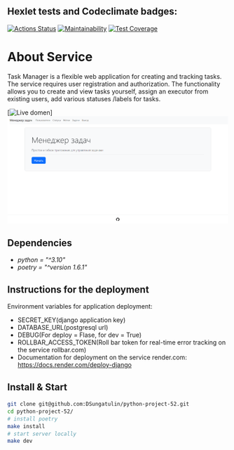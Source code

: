## Hexlet tests and Codeclimate badges:
[![Actions Status](https://github.com/DSungatulin/python-project-52/actions/workflows/hexlet-check.yml/badge.svg)](https://github.com/DSungatulin/python-project-52/actions)
[![Maintainability](https://api.codeclimate.com/v1/badges/3a02112663653215e48f/maintainability)](https://codeclimate.com/github/DSungatulin/python-project-52/maintainability)
[![Test Coverage](https://api.codeclimate.com/v1/badges/3a02112663653215e48f/test_coverage)](https://codeclimate.com/github/DSungatulin/python-project-52/test_coverage)

# About Service
Task Manager is a flexible web application for creating and tracking tasks. 
The service requires user registration and authorization. The functionality allows you to create and view tasks yourself, assign an executor from existing users, add various statuses /labels for tasks.

[![Live domen](https://python-project-52-mhbm.onrender.com)]
![](docs/images/home_page.jpg)

## Dependencies
- _python = "^3.10"_
- _poetry = "^version 1.6.1"_

## Instructions for the deployment
Environment variables for application deployment:
- SECRET_KEY(django application key)
- DATABASE_URL(postgresql url)
- DEBUG(For deploy = Flase, for dev = True)
- ROLLBAR_ACCESS_TOKEN(Roll bar token for real-time error tracking on the service rollbar.com)
- Documentation for deployment on the service render.com: https://docs.render.com/deploy-django

## Install & Start
```bash
git clone git@github.com:DSungatulin/python-project-52.git
cd python-project-52/
# install poetry
make install
# start server locally
make dev
```